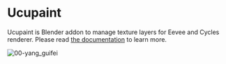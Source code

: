 # Ucupaint
Ucupaint is Blender addon to manage texture layers for Eevee and Cycles renderer. Please read [the documentation](https://ucupaint-docs.netlify.app/) to learn more.

![00-yang_guifei](https://user-images.githubusercontent.com/5253453/169109136-7349e7cd-0416-47f1-afda-ba3633d7bd20.jpg)


